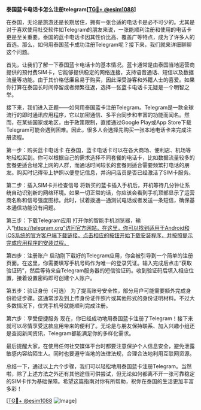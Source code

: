 **泰国蓝卡电话卡怎么注册telegram[[TG💪+ @esim1088](https://t.me/s/esim1088)]**

在泰国，无论是旅游还是长期居住，拥有一张合适的电话卡是必不可少的。尤其是对于喜欢使用社交软件如Telegram的朋友来说，一张能顺利注册和使用的电话卡更是至关重要。泰国的蓝卡电话卡因其性价比高、覆盖广等特点，成为了许多人的首选。那么，如何用泰国蓝卡成功注册Telegram呢？接下来，我们就来详细聊聊这个问题。

首先，让我们了解一下泰国蓝卡电话卡的基本情况。蓝卡通常是由泰国当地运营商提供的预付费SIM卡，它能够提供稳定的网络连接，支持语音通话、短信以及数据流量等功能。由于其价格低廉且易于购买，因此深受游客和外籍人士的喜爱。如果你打算在泰国长时间停留或者频繁往返，选择一张蓝卡电话卡无疑是一个明智之举。

接下来，我们进入正题——如何用泰国蓝卡注册Telegram。Telegram是一款全球流行的即时通讯应用程序，它以加密通信、多平台同步和丰富的功能而闻名。然而，在某些国家或地区，由于政策限制，直接通过Google Play或App Store下载Telegram可能会遇到困难。因此，很多人会选择先购买一张本地电话卡来完成注册流程。

第一步：购买蓝卡电话卡
在泰国，蓝卡电话卡可以在各大商场、便利店、机场等地轻松买到。你可以根据自己的需求选择不同套餐的电话卡，比如数据流量较多的套餐更适合经常上网的人群，而通话时间较长的套餐则适合需要频繁打电话的朋友。购买时记得带上护照以便登记信息，并询问店员是否已经激活了SIM卡服务。

第二步：插入SIM卡并检查信号
将新买的蓝卡插入手机后，开机等待几分钟让系统自动识别新的网络环境。如果一切正常的话，你应该会看到手机顶部显示了运营商名称和信号强度图标。此时，试着拨通一通测试电话或者发送一条短信，确保基本通信功能没有问题。

第三步：下载Telegram应用
打开你的智能手机浏览器，输入“https://telegram.org”访问官方网站。在这里，你可以找到适用于Android和iOS系统的官方客户端下载链接。点击相应的按钮开始下载安装程序，并按照提示完成应用程序的安装过程。

第四步：注册账户
启动刚下载好的Telegram应用，你会被引导到一个简单的注册页面。在这里，你需要填写手机号码作为唯一的登录凭证。输入完成后点击“获取验证码”，然后等待来自Telegram服务器的短信验证码。收到验证码后填入相应位置，接着设置密码即可创建个人账户。

第五步：验证身份（可选）
为了提高账号安全性，部分用户可能需要额外完成身份验证步骤。这通常涉及到上传身份证件照片或其他形式的身份证明材料。不过大多数情况下，仅凭手机号就能顺利完成注册。

第六步：享受便捷服务
现在，你已经成功地用泰国蓝卡注册了Telegram！接下来就可以尽情享受这款应用带来的便利了。无论是与朋友保持联系、加入兴趣小组还是查阅新闻资讯，Telegram都能满足你的多样化需求。

最后提醒大家，在使用任何社交媒体平台时都要注意保护个人信息安全，避免泄露敏感内容给陌生人。同时也要遵守当地的法律法规，合理合法地利用互联网资源。

总结一下，通过以上六个步骤，我们可以轻松地用泰国蓝卡注册Telegram。当然啦，除了上述方法之外还有其他途径可供尝试，但无论如何都离不开一张可靠稳定的SIM卡作为基础保障。希望这篇指南对你有所帮助，祝你在泰国的生活更加丰富多彩！

[[TG💪+ @esim1088](https://t.me/s/esim1088) ![Image](https://i.postimg.cc/4NQfJmqS/Snipaste-2025-05-13-00-14-12.png)]